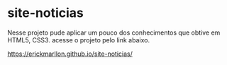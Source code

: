 # site-noticias
 
Nesse projeto pude aplicar um pouco dos conhecimentos que obtive em HTML5, CSS3. acesse o projeto pelo link abaixo.

 https://erickmarllon.github.io/site-noticias/
